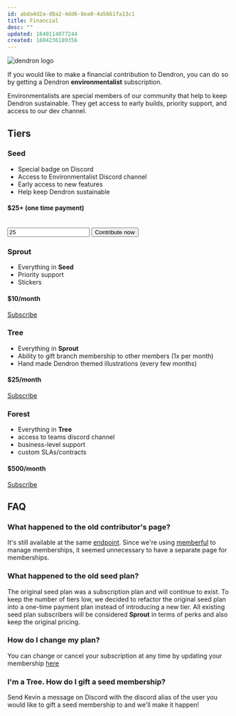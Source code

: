 ```yaml
---
id: abda4d2a-d8a2-4dd6-8ea0-4a5661fa13c1
title: Financial
desc: ""
updated: 1640114077244
created: 1604236189356
---
```


![dendron logo](https://foundation-prod-assetspublic53c57cce-8cpvgjldwysl.s3-us-west-2.amazonaws.com/assets/images/grow-covid-2.png)

If you would like to make a financial contribution to Dendron, you can do so by getting a Dendron **environmentalist** subscription.

Environmentalists are special members of our community that help to keep Dendron sustainable. They get access to early builds, priority support, and access to our dev channel.

## Tiers

### Seed

- Special badge on Discord
- Access to Environmentalist Discord channel
- Early access to new features
- Help keep Dendron sustainable

#### $25+ (one time payment)

<br/>

<form action="https://dendron.memberful.com/checkout" method="get">
  <input type="hidden" name="plan" value="74929" />
  <input type="number" name="price" placeholder="Choose what you pay" required="required" min="25.00" step="5" value="25" />
  <input type="submit" value="Contribute now" />
</form>

### Sprout

- Everything in **Seed**
- Priority support
- Stickers

#### $10/month

[Subscribe](https://dendron.memberful.com/checkout?plan=62105)

### Tree

- Everything in **Sprout**
- Ability to gift branch membership to other members (1x per month)
- Hand made Dendron themed illustrations (every few months)

#### $25/month

[Subscribe](https://dendron.memberful.com/checkout?plan=55844)

### Forest

- Everything in **Tree**
- access to teams discord channel
- business-level support
- custom SLAs/contracts

#### $500/month

[Subscribe](https://dendron.memberful.com/checkout?plan=55857)

## FAQ

### What happened to the old contributor's page?

It's still available at the same [endpoint](https://accounts.dendron.so/account/subscribe). Since we're using [memberful](https://memberful.com/) to manage memberships, it seemed unnecessary to have a separate page for memberships.

### What happened to the old seed plan?

The original seed plan was a subscription plan and will continue to exist. To keep the number of tiers low, we decided to refactor the original seed plan into a one-time payment plan instead of introducing a new tier. All existing seed plan subscribers will be considered **Sprout** in terms of perks and also keep the original pricing.

### How do I change my plan?

You can change or cancel your subscription at any time by updating your membership [here](https://dendron.memberful.com/auth/sign_in)

### I'm a Tree. How do I gift a seed membership?

Send Kevin a message on Discord with the discord alias of the user you would like to gift a seed membership to and we'll make it happen!
